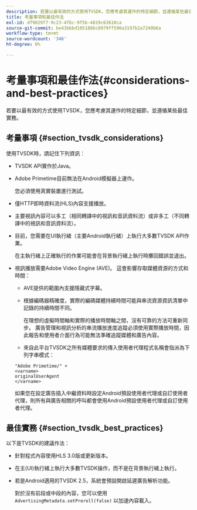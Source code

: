 ```yaml
---
description: 若要以最有效的方式使用TVSDK，您應考慮其運作的特定細節，並遵循某些最佳實務。
title: 考量事項和最佳作法
exl-id: df9029f7-9c23-4f6c-9f5b-4819c63610ca
source-git-commit: be43bbbd1051886c8979ff590a3197b2a7249b6a
workflow-type: tm+mt
source-wordcount: '346'
ht-degree: 0%

---
```


# 考量事項和最佳作法{#considerations-and-best-practices}

若要以最有效的方式使用TVSDK，您應考慮其運作的特定細節，並遵循某些最佳實務。

## 考量事項 {#section_tvsdk_considerations}

使用TVSDK時，請記住下列資訊：

* TVSDK API實作於Java。
* Adobe Primetime目前無法在Android模擬器上運作。

   您必須使用真實裝置進行測試。
* 僅HTTP即時資料流(HLS)內容支援播放。
* 主要視訊內容可以多工（相同轉譯中的視訊和音訊資料流）或非多工（不同轉譯中的視訊和音訊資料流）。
* 目前，您需要在UI執行緒（主要Android執行緒）上執行大多數TVSDK API作業。

   在主執行緒上正確執行的作業可能會在背景執行緒上執行時擲回錯誤並退出。
* 視訊播放需要Adobe Video Engine (AVE)。 這會影響存取媒體資源的方式和時間：

   * AVE提供的範圍內支援隱藏式字幕。
   * 根據編碼器精確度，實際的編碼媒體持續時間可能與串流資源資訊清單中記錄的持續時間不同。

      在理想的虛擬時間軸和實際的播放時間軸之間，沒有可靠的方法可重新同步。 廣告管理和視訊分析的串流播放進度追蹤必須使用實際播放時間，因此報告和使用者介面行為可能無法準確追蹤媒體和廣告內容。
   * 來自此平台TVSDK之所有媒體要求的傳入使用者代理程式名稱會指派為下列字串模式：

   ```
   "Adobe Primetime/" + 
   <varname>
   originalUserAgent
   </varname> 
   ```

   如果您在設定廣告插入中繼資料時設定Android預設使用者代理或自訂使用者代理，則所有與廣告相關的呼叫都會使用Android預設使用者代理或自訂使用者代理。

## 最佳實務 {#section_tvsdk_best_practices}

以下是TVSDK的建議作法：

* 針對程式內容使用HLS 3.0版或更新版本。
* 在主(UI)執行緒上執行大多數TVSDK操作，而不是在背景執行緒上執行。
* 若是Android適用的TVSDK 2.5，系統會預設開啟延遲廣告解析功能。

   對於沒有前段或中段的內容，您可以使用 `AdvertisingMetadata.setPreroll(false)` 以加速內容載入。

